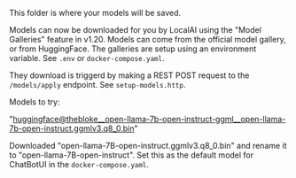 This folder is where your models will be saved.

Models can now be downloaded for you by LocalAI using the "Model Galleries" feature in v1.20. Models can come from the official model gallery, or from HuggingFace. The galleries are setup using an environment variable. See `.env` or `docker-compose.yaml`. 

They download is triggerd by making a REST POST request to the `/models/apply` endpoint. See `setup-models.http`.

Models to try:

"huggingface@thebloke__open-llama-7b-open-instruct-ggml__open-llama-7b-open-instruct.ggmlv3.q8_0.bin"

Downloaded "open-llama-7B-open-instruct.ggmlv3.q8_0.bin" and rename it to "open-llama-7B-open-instruct". Set this as the default model for ChatBotUI in the `docker-compose.yaml`.

